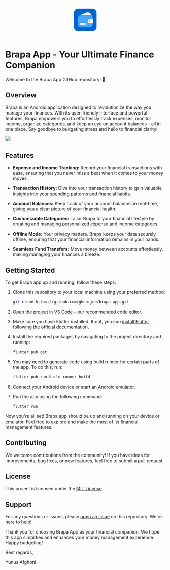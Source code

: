 <p align="center">
  <img src="assets/launcher/icon.png" alt="Image Description" width="100">
</p>

# Brapa App - Your Ultimate Finance Companion

Welcome to the Brapa App GitHub repository! 🎉



## Overview

Brapa is an Android application designed to revolutionize the way you manage your finances. With its user-friendly interface and powerful features, Brapa empowers you to effortlessly track expenses, monitor income, organize categories, and keep an eye on account balances - all in one place. Say goodbye to budgeting stress and hello to financial clarity!

<img src="assets/launcher/banner.png" >

## Features

- **Expense and Income Tracking:** Record your financial transactions with ease, ensuring that you never miss a beat when it comes to your money moves.

- **Transaction History:** Dive into your transaction history to gain valuable insights into your spending patterns and financial habits.

- **Account Balances:** Keep track of your account balances in real-time, giving you a clear picture of your financial health.

- **Customizable Categories:** Tailor Brapa to your financial lifestyle by creating and managing personalized expense and income categories.

- **Offline Mode:** Your privacy matters. Brapa keeps your data securely offline, ensuring that your financial information remains in your hands.

- **Seamless Fund Transfers:** Move money between accounts effortlessly, making managing your finances a breeze.

## Getting Started

To get Brapa app up and running, follow these steps:

1. Clone this repository to your local machine using your preferred method:
   ```sh
   git clone https://github.com/ghonijee/brapa-app.git
   ```

2. Open the project in [VS Code](https://code.visualstudio.com/) – our recommended code editor.

3. Make sure you have Flutter installed. If not, you can [install Flutter](https://flutter.dev/docs/get-started/install) following the official documentation.

4. Install the required packages by navigating to the project directory and running:
   ```sh
   flutter pub get
   ```

5. You may need to generate code using build runner for certain parts of the app. To do this, run:
   ```sh
   flutter pub run build_runner build
   ```

6. Connect your Android device or start an Android emulator.

7. Run the app using the following command:
   ```sh
   flutter run
   ```

Now you're all set! Brapa app should be up and running on your device or emulator. Feel free to explore and make the most of its financial management features.


## Contributing

We welcome contributions from the community! If you have ideas for improvements, bug fixes, or new features, feel free to submit a pull request.

## License

This project is licensed under the [MIT License](LICENSE).

## Support

For any questions or issues, please [open an issue](https://github.com/ghonijee/brapa-app/issues) on this repository. We're here to help!

Thank you for choosing Brapa App as your financial companion. We hope this app simplifies and enhances your money management experience. Happy budgeting!

Best regards,

Yunus Afghoni 